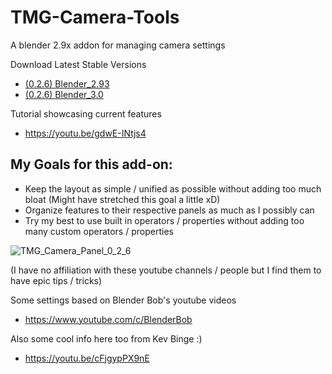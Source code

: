 # TMG-Camera-Tools
A blender 2.9x addon for managing camera settings

Download Latest Stable Versions
* [(0.2.6) Blender_2.93](https://github.com/Mainman002/TMG-Camera-Tools/releases/tag/0.2.6)
* [(0.2.6) Blender_3.0](https://github.com/Mainman002/TMG-Camera-Tools/releases/tag/0.2.7)

Tutorial showcasing current features
* https://youtu.be/gdwE-INtjs4

## My Goals for this add-on:
* Keep the layout as simple / unified as possible without adding too much bloat (Might have stretched this goal a little xD)
* Organize features to their respective panels as much as I possibly can
* Try my best to use built in operators / properties without adding too many custom operators / properties

![TMG_Camera_Panel_0_2_6](https://user-images.githubusercontent.com/11281480/141872317-3520ea0a-527c-4d3f-b6ad-3409f6854668.png)

(I have no affiliation with these youtube channels / people but I find them to have epic tips / tricks)

Some settings based on Blender Bob's youtube videos
* https://www.youtube.com/c/BlenderBob

Also some cool info here too from Kev Binge :)
* https://youtu.be/cFjgypPX9nE
